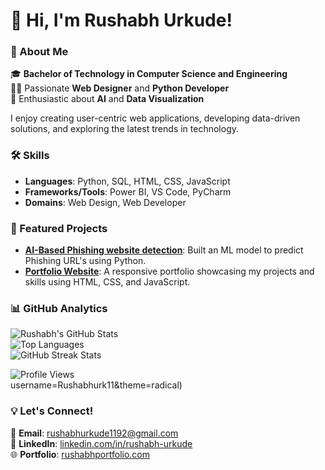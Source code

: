 # 👋 Hi, I'm Rushabh Urkude!  

### 🚀 About Me  
🎓 **Bachelor of Technology in Computer Science and Engineering**  
👨‍💻 Passionate **Web Designer** and **Python Developer**  
🤖 Enthusiastic about **AI** and **Data Visualization**  

I enjoy creating user-centric web applications, developing data-driven solutions, and exploring the latest trends in technology.

### 🛠️ Skills  
- **Languages**: Python, SQL, HTML, CSS, JavaScript  
- **Frameworks/Tools**: Power BI, VS Code, PyCharm  
- **Domains**: Web Design, Web Developer   

### 🌟 Featured Projects  
- **[AI-Based Phishing website detection](https://github.com/Rushabhurk11/Guardian-Shield-Advance-Phishing-Detection)**: Built an ML model to predict Phishing URL's using Python.  
- **[Portfolio Website](#)**: A responsive portfolio showcasing my projects and skills using HTML, CSS, and JavaScript.  
 

### 📊 GitHub Analytics  
![Rushabh's GitHub Stats](https://github-readme-stats.vercel.app/api?username=Rushabhurk11&show_icons=true&theme=radical)  
![Top Languages](https://github-readme-stats.vercel.app/api/top-langs/?username=Rushabhurk11&layout=compact&theme=radical)  
![GitHub Streak Stats](https://streak-stats.demolab.com/?user=Rushabhurk11&theme=radical)  

![Profile Views](https://komarev.com/ghpvc/?username=Rushabhurk11&color=blue)  
username=Rushabhurk11&theme=radical)  

### 💡 Let's Connect!  
📧 **Email**: [rushabhurkude1192@gmail.com](mailto:rushabhurkude1192@gmail.com)  
🔗 **LinkedIn**: [linkedin.com/in/rushabh-urkude]((https://www.linkedin.com/in/rushabh-urkude/))  
🌐 **Portfolio**: [rushabhportfolio.com](#)
